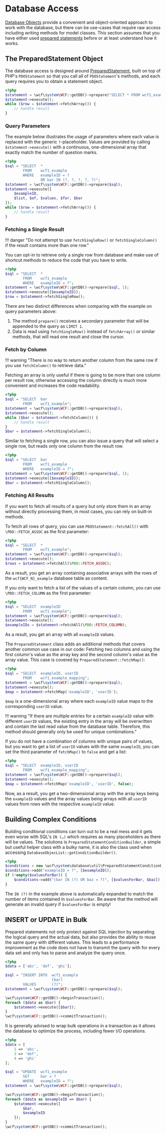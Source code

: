 # Database Access

[Database Objects](database-objects.md) provide a convenient and object-oriented approach to work with the database, but there can be use-cases that require raw access including writing methods for model classes. This section assumes that you have either used [prepared statements](https://en.wikipedia.org/wiki/Prepared_statement) before or at least understand how it works.

## The PreparedStatement Object

The database access is designed around [PreparedStatement](https://github.com/WoltLab/WCF/blob/master/wcfsetup/install/files/lib/system/database/statement/PreparedStatement.class.php), built on top of PHP's `PDOStatement` so that you call all of `PDOStatement`'s methods, and each query requires you to obtain a statement object.

```php
<?php
$statement = \wcf\system\WCF::getDB()->prepare("SELECT * FROM wcf1_example");
$statement->execute();
while ($row = $statement->fetchArray()) {
    // handle result
}
```

### Query Parameters

The example below illustrates the usage of parameters where each value is replaced with the generic `?`-placeholder. Values are provided by calling `$statement->execute()` with a continuous, one-dimensional array that exactly match the number of question marks.

```php
<?php
$sql = "SELECT  *
        FROM    wcf1_example
        WHERE   exampleID = ?
                OR bar IN (?, ?, ?, ?, ?)";
$statement = \wcf\system\WCF::getDB()->prepare($sql);
$statement->execute([
    $exampleID,
    $list, $of, $values, $for, $bar
]);
while ($row = $statement->fetchArray()) {
    // handle result
}
```

### Fetching a Single Result

!!! danger "Do not attempt to use `fetchSingleRow()` or `fetchSingleColumn()` if the result contains more than one row."

You can opt-in to retrieve only a single row from database and make use of shortcut methods to reduce the code that you have to write.

```php
<?php
$sql = "SELECT  *
        FROM    wcf1_example
        WHERE   exampleID = ?";
$statement = \wcf\system\WCF::getDB()->prepare($sql, 1);
$statement->execute([$exampleID]);
$row = $statement->fetchSingleRow();
```

There are two distinct differences when comparing with the example on query parameters above:

1. The method `prepare()` receives a secondary parameter that will be appended to the query as `LIMIT 1`.
2. Data is read using `fetchSingleRow()` instead of `fetchArray()` or similar methods, that will read one result and close the cursor.

### Fetch by Column

!!! warning "There is no way to return another column from the same row if you use `fetchColumn()` to retrieve data."

Fetching an array is only useful if there is going to be more than one column per result row, otherwise accessing the column directly is much more convenient and increases the code readability.

```php
<?php
$sql = "SELECT  bar
        FROM    wcf1_example";
$statement = \wcf\system\WCF::getDB()->prepare($sql);
$statement->execute();
while ($bar = $statement->fetchColumn()) {
    // handle result
}
$bar = $statement->fetchSingleColumn();
```

Similar to fetching a single row, you can also issue a query that will select a single row, but reads only one column from the result row.

```php
<?php
$sql = "SELECT  bar
        FROM    wcf1_example
        WHERE   exampleID = ?";
$statement = \wcf\system\WCF::getDB()->prepare($sql, 1);
$statement->execute([$exampleID]);
$bar = $statement->fetchSingleColumn();
```

### Fetching All Results

If you want to fetch all results of a query but only store them in an array without directly processing them, in most cases, you can rely on built-in methods.

To fetch all rows of query, you can use `PDOStatement::fetchAll()` with `\PDO::FETCH_ASSOC` as the first parameter:

```php
<?php
$sql = "SELECT  *
        FROM    wcf1_example";
$statement = \wcf\system\WCF::getDB()->prepare($sql);
$statement->execute();
$rows = $statement->fetchAll(\PDO::FETCH_ASSOC);
```

As a result, you get an array containing associative arrays with the rows of the `wcf{WCF_N}_example` database table as content.

If you only want to fetch a list of the values of a certain column, you can use `\PDO::FETCH_COLUMN` as the first parameter:

```php
<?php
$sql = "SELECT  exampleID
        FROM    wcf1_example";
$statement = \wcf\system\WCF::getDB()->prepare($sql);
$statement->execute();
$exampleIDs = $statement->fetchAll(\PDO::FETCH_COLUMN);
```

As a result, you get an array with all `exampleID` values.

The `PreparedStatement` class adds an additional methods that covers another common use case in our code:
Fetching two columns and using the first column's value as the array key and the second column's value as the array value.
This case is covered by `PreparedStatement::fetchMap()`:

```php
<?php
$sql = "SELECT  exampleID, userID
        FROM    wcf1_example_mapping";
$statement = \wcf\system\WCF::getDB()->prepare($sql);
$statement->execute();
$map = $statement->fetchMap('exampleID', 'userID');
```

`$map` is a one-dimensional array where each `exampleID` value maps to the corresponding `userID` value.

!!! warning "If there are multiple entries for a certain `exampleID` value with different `userID` values, the existing entry in the array will be overwritten and contain the last read value from the database table. Therefore, this method should generally only be used for unique combinations."

If you do not have a combination of columns with unique pairs of values, but you want to get a list of `userID` values with the same `exampleID`, you can set the third parameter of `fetchMap()` to `false` and get a list:

```php
<?php
$sql = "SELECT  exampleID, userID
        FROM    wcf1_example_mapping";
$statement = \wcf\system\WCF::getDB()->prepare($sql);
$statement->execute();
$map = $statement->fetchMap('exampleID', 'userID', false);
```

Now, as a result, you get a two-dimensional array with the array keys being the `exampleID` values and the array values being arrays with all `userID` values from rows with the respective `exampleID` value.



## Building Complex Conditions

Building conditional conditions can turn out to be a real mess and it gets even worse with SQL's `IN (…)` which requires as many placeholders as there will be values. The solutions is `PreparedStatementConditionBuilder`, a simple but useful helper class with a bulky name, it is also the class used when accessing `DatabaseObjecList::getConditionBuilder()`.

```php
<?php
$conditions = new \wcf\system\database\util\PreparedStatementConditionBuilder();
$conditions->add("exampleID = ?", [$exampleID]);
if (!empty($valuesForBar)) {
    $conditions->add("(bar IN (?) OR baz = ?)", [$valuesForBar, $baz]);
}
```

The `IN (?)` in the example above is automatically expanded to match the number of items contained in `$valuesForBar`. Be aware that the method will generate an invalid query if `$valuesForBar` is empty!

## INSERT or UPDATE in Bulk

Prepared statements not only protect against SQL injection by separating the logical query and the actual data, but also provides the ability to reuse the same query with different values. This leads to a performance improvement as the code does not have to transmit the query with for every data set and only has to parse and analyze the query once.

```php
<?php
$data = ['abc', 'def', 'ghi'];

$sql = "INSERT INTO  wcf1_example
                     (bar)
        VALUES       (?)";
$statement = \wcf\system\WCF::getDB()->prepare($sql);

\wcf\system\WCF::getDB()->beginTransaction();
foreach ($data as $bar) {
    $statement->execute([$bar]);
}
\wcf\system\WCF::getDB()->commitTransaction();
```

It is generally advised to wrap bulk operations in a transaction as it allows the database to optimize the process, including fewer I/O operations.

```php
<?php
$data = [
    1 => 'abc',
    3 => 'def',
    4 => 'ghi'
];

$sql = "UPDATE  wcf1_example
        SET     bar = ?
        WHERE   exampleID = ?";
$statement = \wcf\system\WCF::getDB()->prepare($sql);

\wcf\system\WCF::getDB()->beginTransaction();
foreach ($data as $exampleID => $bar) {
    $statement->execute([
        $bar,
        $exampleID
    ]);
}
\wcf\system\WCF::getDB()->commitTransaction();
```
